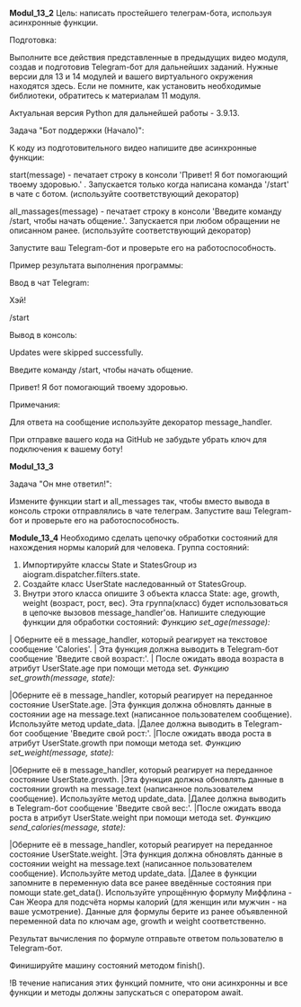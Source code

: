 __Modul_13_2__
Цель: написать простейшего телеграм-бота, используя асинхронные функции.

Подготовка:

Выполните все действия представленные в предыдущих видео модуля, создав и подготовив Telegram-бот для дальнейших заданий.
Нужные версии для 13 и 14 модулей и вашего виртуального окружения находятся здесь. Если не помните, как установить необходимые библиотеки, 
обратитесь к материалам 11 модуля.

Актуальная версия Python для дальнейшей работы - 3.9.13.

Задача "Бот поддержки (Начало)":

К коду из подготовительного видео напишите две асинхронные функции:

start(message) - печатает строку в консоли 'Привет! Я бот помогающий твоему здоровью.' . Запускается только когда написана команда '/start' 
в чате с ботом. (используйте соответствующий декоратор)

all_massages(message) - печатает строку в консоли 'Введите команду /start, чтобы начать общение.'. Запускается при любом обращении не 
описанном ранее. (используйте соответствующий декоратор)

Запустите ваш Telegram-бот и проверьте его на работоспособность.

Пример результата выполнения программы:

Ввод в чат Telegram:

Хэй!

/start

Вывод в консоль:

Updates were skipped successfully.

Введите команду /start, чтобы начать общение.

Привет! Я бот помогающий твоему здоровью.

Примечания:

Для ответа на сообщение используйте декоратор message_handler.

При отправке вашего кода на GitHub не забудьте убрать ключ для подключения к вашему боту!



__Modul_13_3__

Задача "Он мне ответил!":

Измените функции start и all_messages так, чтобы вместо вывода в консоль строки отправлялись в чате телеграм.
Запустите ваш Telegram-бот и проверьте его на работоспособность.


__Module_13_4__
Необходимо сделать цепочку обработки состояний для нахождения нормы калорий для человека.
Группа состояний:
1. Импортируйте классы State и StatesGroup из aiogram.dispatcher.filters.state.
2. Создайте класс UserState наследованный от StatesGroup.
3. Внутри этого класса опишите 3 объекта класса State: age, growth, weight (возраст, рост, вес).
Эта группа(класс) будет использоваться в цепочке вызовов message_handler'ов. Напишите следующие функции для обработки состояний:
*Функцию set_age(message):*

| Оберните её в message_handler, который реагирует на текстовое сообщение 'Calories'.
| Эта функция должна выводить в Telegram-бот сообщение 'Введите свой возраст:'.
| После ожидать ввода возраста в атрибут UserState.age при помощи метода set.
*Функцию set_growth(message, state):*

|Оберните её в message_handler, который реагирует на переданное состояние UserState.age.
|Эта функция должна обновлять данные в состоянии age на message.text (написанное пользователем сообщение). Используйте метод update_data.
|Далее должна выводить в Telegram-бот сообщение 'Введите свой рост:'.
|После ожидать ввода роста в атрибут UserState.growth при помощи метода set.
*Функцию set_weight(message, state):*

|Оберните её в message_handler, который реагирует на переданное состояние UserState.growth.
|Эта функция должна обновлять данные в состоянии growth на message.text (написанное пользователем сообщение). Используйте метод update_data.
|Далее должна выводить в Telegram-бот сообщение 'Введите свой вес:'.
|После ожидать ввода роста в атрибут UserState.weight при помощи метода set.
*Функцию send_calories(message, state):*

|Оберните её в message_handler, который реагирует на переданное состояние UserState.weight.
|Эта функция должна обновлять данные в состоянии weight на message.text (написанное пользователем сообщение). Используйте метод update_data.
|Далее в функции запомните в переменную data все ранее введённые состояния при помощи state.get_data().
Используйте упрощённую формулу Миффлина - Сан Жеора для подсчёта нормы калорий (для женщин или мужчин - на ваше усмотрение). Данные для 
формулы берите из ранее объявленной переменной data по ключам age, growth и weight соответственно.

Результат вычисления по формуле отправьте ответом пользователю в Telegram-бот.

Финишируйте машину состояний методом finish().

!В течение написания этих функций помните, что они асинхронны и все функции и методы должны запускаться с оператором await.

